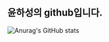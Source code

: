 ## 윤하성의 github입니다. 
  ![Anurag's GitHub stats](https://github-readme-stats.vercel.app/api?username=jameshasung&show_icons=true&theme=tokyonight)


